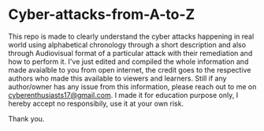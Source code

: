 # Cyber-attacks-from-A-to-Z
This repo is made to clearly understand the cyber attacks happening in real world using alphabetical chronology through a short description and also through Audiovisual format of a particular attack with their remediation and how to perform it. I've just edited and compiled the whole information and made avaialble to you from open internet, the credit goes to the respective authors who made this available to viewers and learners. Still if any author/owner has any issue from this information, please reach out to me on cyberenthusiasts17@gmail.com. I made it for education purpose only, I hereby accept no responsibily, use it at your own risk. 

Thank you.

